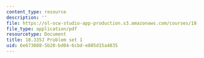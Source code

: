 ```yaml
---
content_type: resource
description: ''
file: https://ol-ocw-studio-app-production.s3.amazonaws.com/courses/18-335j-introduction-to-numerical-methods-spring-2019/6e6730885b20bd046cbde805d15a4835_MIT18_335JS19_pset1.pdf
file_type: application/pdf
resourcetype: Document
title: 18.335J Problem set 1
uid: 6e673088-5b20-bd04-6cbd-e805d15a4835
---
```

